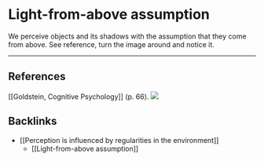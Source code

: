 # Light-from-above assumption
We perceive objects and its shadows with the assumption that they come from above. See reference, turn the image around and notice it.

- - -
## References
[[Goldstein, Cognitive Psychology]] (p. 66).
![](IMG_1856.jpg)

## Backlinks
* [[Perception is influenced by regularities in the environment]]
	* [[Light-from-above assumption]]

<!-- #evergreen -->

<!-- {BearID:05539EDD-4F2C-48E1-9B7B-A2B313909481-5941-0000075ADC13CD58} -->
